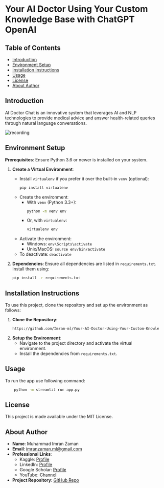 # Your AI Doctor Using Your Custom Knowledge Base with ChatGPT OpenAI

## Table of Contents

- [Introduction](#introduction)
- [Environment Setup](#environment-setup)
- [Installation Instructions](#installation-instructions)
- [Usage](#usage)
- [License](#license)
- [About Author](#about-author)

## Introduction

AI Doctor Chat is an innovative system that leverages AI and NLP technologies to provide medical advice and answer health-related queries through natural language conversations.

![recording](https://github.com/Imran-ml/Your-AI-Doctor-Using-Your-Custom-Knowledge-Base/assets/149146155/b7768ce5-c69f-4f58-8c49-5d968a8fe973)


## Environment Setup

**Prerequisites**: Ensure Python 3.6 or newer is installed on your system.

1. **Create a Virtual Environment**:
    - Install `virtualenv` if you prefer it over the built-in `venv` (optional):
        ```bash
        pip install virtualenv
        ```
    - Create the environment:
        - With `venv` (Python 3.3+):
            ```bash
            python -m venv env
            ```
        - Or, with `virtualenv`:
            ```bash
            virtualenv env
            ```
    - Activate the environment:
        - Windows: `env\Scripts\activate`
        - Unix/MacOS: `source env/bin/activate`
    - To deactivate: `deactivate`

2. **Dependencies**:
    Ensure all dependencies are listed in `requirements.txt`. Install them using:
    ```bash
    pip install -r requirements.txt
    ```

## Installation Instructions

To use this project, clone the repository and set up the environment as follows:

1. **Clone the Repository**:
    ```bash
    https://github.com/Imran-ml/Your-AI-Doctor-Using-Your-Custom-Knowledge-Base.git
    ```
2. **Setup the Environment**:
    - Navigate to the project directory and activate the virtual environment.
    - Install the dependencies from `requirements.txt`.


## Usage
  To run the app use following command:
  ```bash
      python -m streamlit run app.py
  ```


## License

This project is made available under the MIT License.


## About Author

- **Name**: Muhammad Imran Zaman
- **Email**: [imranzaman.ml@gmail.com](mailto:imranzaman.ml@gmail.com)
- **Professional Links**:
    - Kaggle: [Profile](https://www.kaggle.com/muhammadimran112233)
    - LinkedIn: [Profile](linkedin.com/in/muhammad-imran-zaman)
    - Google Scholar: [Profile](https://scholar.google.com/citations?user=ulVFpy8AAAAJ&hl=en)
    - YouTube: [Channel](https://www.youtube.com/@consolioo)
- **Project Repository**: [GitHub Repo](https://github.com/Imran-ml/Your-AI-Doctor-Using-Your-Custom-Knowledge-Base.git)
